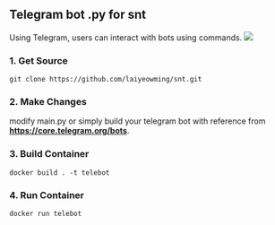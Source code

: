 ## Telegram bot .py for snt
Using Telegram, users can interact with bots using commands.
![](filename%20delbot.png)

### 1. Get Source
`git clone https://github.com/laiyeowming/snt.git`

### 2. Make Changes
modify main.py or simply build your telegram bot with reference from **https://core.telegram.org/bots**.

### 3. Build Container
`docker build . -t telebot`

### 4. Run Container
`docker run telebot`
